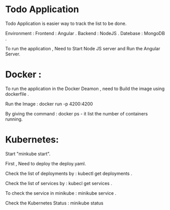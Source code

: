 # Todo Application

Todo Application is easier way to track the list to be done.

Environment : 
Frontend : Angular .
Backend : NodeJS .
Datebase : MongoDB .

To run the application , Need to Start Node JS server and Run the Angular Server.

# Docker : 

To run the application in the Docker Deamon , need to Build the image using dockerfile .

Run the Image : docker run -p 4200:4200 <image-name>
  
  By giving the command : docker ps 
         - it list the number of containers running.
         
# Kubernetes:

Start "minkube start". 

First , Need to deploy the deploy.yaml.

Check the list of deployments by : kubectl get deployments .

Check the list of services by : kubecl get services .

To check the service in minikube :  minikube service <service-name> .
  
Check the Kubernetes Status : minikube status
